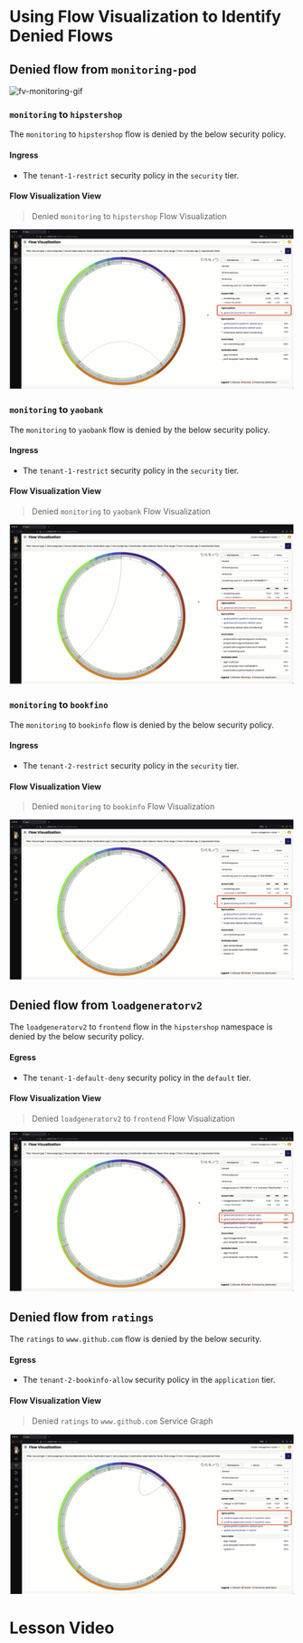 # Using Flow Visualization to Identify Denied Flows

## Denied flow from `monitoring-pod`

![fv-monitoring-gif](images/fv-monitoring.gif)

### `monitoring` to `hipstershop`

The `monitoring` to `hipstershop` flow is denied by the below security policy.

#### Ingress

- The `tenant-1-restrict` security policy in the `security` tier.

#### Flow Visualization View

> Denied `monitoring` to `hipstershop` Flow Visualization

![fv-monitoring-frontend-deny.png](images/fv-monitoring-frontend-deny.png)

### `monitoring` to `yaobank`

The `monitoring` to `yaobank` flow is denied by the below security policy.

#### Ingress


- The `tenant-1-restrict` security policy in the `security` tier.

#### Flow Visualization View

> Denied `monitoring` to `yaobank` Flow Visualization

![fv-monitoring-customer-deny.png](images/fv-monitoring-customer-deny.png)

### `monitoring` to `bookfino`

The `monitoring` to `bookinfo` flow is denied by the below security policy.

#### Ingress

- The `tenant-2-restrict` security policy in the `security` tier.

#### Flow Visualization View

> Denied `monitoring` to `bookinfo` Flow Visualization

![fv-monitoring-productpage-deny.png](images/fv-monitoring-productpage-deny.png)

## Denied flow from `loadgeneratorv2`

The `loadgeneratorv2` to `frontend` flow in the `hipstershop` namespace is denied by the below security policy.

#### Egress

- The `tenant-1-default-deny` security policy in the `default` tier. 

#### Flow Visualization View

> Denied `loadgeneratorv2` to `frontend` Flow Visualization

![fv-loadgenerator-deny.png](images/fv-loadgeneratorv2-deny.png)

## Denied flow from `ratings`

The `ratings` to `www.github.com` flow is denied by the below security.

#### Egress

- The `tenant-2-bookinfo-allow` security policy in the `application` tier. 

#### Flow Visualization View

> Denied `ratings`  to `www.github.com` Service Graph

![fv-ratings-deny.png](images/fv-ratings-pub-deny.png)

# Lesson Video
